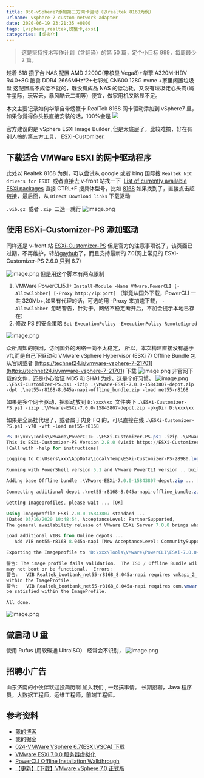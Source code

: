 ```yaml
---
title: 050-vSphere7添加第三方网卡驱动（以realtek 8168为例）
urlname: vsphere-7-custom-network-adapter
date: 2020-06-19 23:21:35 +0800
tags: [vsphere,realtek,螃蟹卡,exsi]
categories: [虚拟化]
---
```


> 这是坚持技术写作计划（含翻译）的第 50 篇，定个小目标 999，每周最少 2 篇。

趁着 618 攒了台 NAS,配置 AMD 2200G(带核显 Vega8)+华擎 A320M-HDV R4.0+8G 酷兽 DDR4 2666MHz\*2+七彩虹 CN600 128G nvme +家里闲置垃圾盘 这配置高不成低不就的，既没有成品 NAS 的低功耗，又没有垃圾佬心头肉(蜗牛星际，玩客云，暴风酷云二期等）便宜，做家用机又略显不足。

本文主要记录如何华擎自带螃蟹卡 RealTek 8168 网卡驱动添加到 vSphere7 里，如果你觉得你头铁直接安装的话，100%会是
![](https://cdn.nlark.com/yuque/0/2020/png/226273/1592623396796-df8ad897-f6ea-48e7-bc15-bbf1c8053ff9.png#align=left&display=inline&height=292&margin=%5Bobject%20Object%5D&originHeight=292&originWidth=661&size=0&status=done&style=none&width=661)

<!-- more -->

官方建议的是 vSphere ESXI Image Builder ,但是太底层了，比较难搞，好在有别人搞的第三方工具， ESXI-Customizer.

## 下载适合 VMWare ESXI 的网卡驱动程序

此处以 Realtek 8168 为例，可以尝试从 google 或者 bing 国际搜 `Realtek NIC drivers for ESXI`  或者直接去 v-front 站找一下  [List of currently available ESXi packages](https://vibsdepot.v-front.de/wiki/index.php/List_of_currently_available_ESXi_packages) 直接 CTRL+F 搜具体型号，比如 [8168](https://vibsdepot.v-front.de/wiki/index.php/Net55-r8168#Direct_Download_links)
如果找到了，直接点击超链接，最后面，从 `Direct Download links` 下载驱动

`.vib.gz`  或者 `.zip`  二选一就行
![image.png](https://cdn.nlark.com/yuque/0/2020/png/226273/1592623916316-f0041989-e8bf-4820-808a-9365abb563d6.png#align=left&display=inline&height=605&margin=%5Bobject%20Object%5D&name=image.png&originHeight=605&originWidth=690&size=76654&status=done&style=none&width=690)

## 使用 ESXi-Customizer-PS 添加驱动

同样还是 v-front 站 [ESXi-Customizer-PS](https://www.v-front.de/p/esxi-customizer-ps.html) 但是官方的注意事项说了，该页面已过期，不再维护，转战[gayhub](https://raw.githubusercontent.com/VFrontDe/ESXi-Customizer-PS/master/ESXi-Customizer-PS.ps1)了，而且支持最新的 7.0(网上常见的 ESXi-Customizer-PS 2.6.0 只到 6.7)

![image.png](https://cdn.nlark.com/yuque/0/2020/png/226273/1592624163515-cc440bcb-5288-44d5-ad9f-08bd8f12e531.png#align=left&display=inline&height=390&margin=%5Bobject%20Object%5D&name=image.png&originHeight=390&originWidth=719&size=67632&status=done&style=none&width=719)
但是用这个脚本有两点限制

1. VMWare PowerCLI5.1+ `Install-Module -Name VMware.PowerCLI [-AllowClobber] [-Proxy http://ip:port]` （毕竟从国外下载，PowerCLI 一共 320Mb+,如果有代理的话，可选的用 -Proxy 来加速下载， `-AllowClobber`  忽略警告，针对于，网络不稳定断开后，不加会提示本地已存在）
1. 修改 PS 的安全策略 `Set-ExecutionPolicy -ExecutionPolicy RemoteSigned`

![image.png](https://cdn.nlark.com/yuque/0/2020/png/226273/1592624767275-3d1c6fe3-dc71-44ff-bc0e-086fe620b1cf.png#align=left&display=inline&height=516&margin=%5Bobject%20Object%5D&name=image.png&originHeight=516&originWidth=839&size=56037&status=done&style=none&width=839)

众所周知的原因，访问国外的网络一向不太稳定， 所以，本次构建直接没有基于 vft,而是自己下驱动和 VMware vSphere Hypervisor (ESXi 7) Offline Bundle 包
从官网或者 [https://technet24.ir/vmware-vsphere-7-21701](https://technet24.ir/vmware-vsphere-7-21701) 下载
![image.png](https://cdn.nlark.com/yuque/0/2020/png/226273/1592628422300-4509bc80-0f0a-40b8-99af-faf0eb738c26.png#align=left&display=inline&height=767&margin=%5Bobject%20Object%5D&name=image.png&originHeight=767&originWidth=981&size=143138&status=done&style=none&width=981)
非官网下载的文件，还是小心验证 MD5 和 SHA1 为妙。这是个好习惯。
![image.png](https://cdn.nlark.com/yuque/0/2020/png/226273/1592628530602-5246c62b-449e-486e-8e99-8d368ab5592f.png#align=left&display=inline&height=565&margin=%5Bobject%20Object%5D&name=image.png&originHeight=565&originWidth=1062&size=110422&status=done&style=none&width=1062)
`.\ESXi-Customizer-PS.ps1 -izip .\VMware-ESXi-7.0.0-15843807-depot.zip -dpt .\net55-r8168-8.045a-napi-offline_bundle.zip -load net55-r8168`

如果是多个网卡驱动，把驱动放到 `D:\xxx\xx`  文件夹下
`.\ESXi-Customizer-PS.ps1 -izip .\VMware-ESXi-7.0.0-15843807-depot.zip -pkgDir D:\xxx\xx`

如果是全局挂代理了，或者属于肉身 FQ 的，可以直接在线
`.\ESXi-Customizer-PS.ps1 -v70 -vft -load net55-r8168`

```powershell
PS D:\xxx\Tools\VMware\PowerCLI> .\ESXi-Customizer-PS.ps1 -izip .\VMware-ESXi-7.0.0-15843807-depot.zip -dpt .\net55-r8168-8.045a-napi-offline_bundle.zip -load net55-r8168
This is ESXi-Customizer-PS Version 2.8.0 (visit https://ESXi-Customizer-PS.v-front.de for more information!)
(Call with -help for instructions)

Logging to C:\Users\xxx\AppData\Local\Temp\ESXi-Customizer-PS-28980.log ...

Running with PowerShell version 5.1 and VMware PowerCLI version .. build

Adding base Offline bundle .\VMware-ESXi-7.0.0-15843807-depot.zip ... [OK]

Connecting additional depot .\net55-r8168-8.045a-napi-offline_bundle.zip ... [OK]

Getting Imageprofiles, please wait ... [OK]

Using Imageprofile ESXi-7.0.0-15843807-standard ...
(Dated 03/16/2020 10:48:54, AcceptanceLevel: PartnerSupported,
The general availability release of VMware ESXi Server 7.0.0 brings whole new levels of virtualization performance to datacenters and enterprises.)

Load additional VIBs from Online depots ...
   Add VIB net55-r8168 8.045a-napi [New AcceptanceLevel: CommunitySupported] [OK, added]

Exporting the Imageprofile to 'D:\xxx\Tools\VMware\PowerCLI\ESXi-7.0.0-15843807-standard-customized.iso'. Please be patient ...

警告: The image profile fails validation.  The ISO / Offline Bundle will still be generated but may contain errors and
may not boot or be functional.  Errors:
警告:   VIB Realtek_bootbank_net55-r8168_8.045a-napi requires vmkapi_2_2_0_0, but the requirement cannot be satisfied
within the ImageProfile.
警告:   VIB Realtek_bootbank_net55-r8168_8.045a-napi requires com.vmware.driverAPI-9.2.2.0, but the requirement cannot
be satisfied within the ImageProfile.

All done.
```

![image.png](https://cdn.nlark.com/yuque/0/2020/png/226273/1592627879405-99d6b8fa-b918-44f9-a705-9f932d3a8245.png#align=left&display=inline&height=506&margin=%5Bobject%20Object%5D&name=image.png&originHeight=506&originWidth=839&size=55071&status=done&style=none&width=839)

## 做启动 U 盘

使用 Rufus (用软碟通 UltraISO） 经常会不识别，
![image.png](https://cdn.nlark.com/yuque/0/2020/png/226273/1592630388966-aa5c6704-3582-4f7c-bab3-6f6db9f26ca0.png#align=left&display=inline&height=580&margin=%5Bobject%20Object%5D&name=image.png&originHeight=580&originWidth=418&size=32756&status=done&style=none&width=418)

## 招聘小广告

山东济南的小伙伴欢迎投简历啊 加入我们 , 一起搞事情。
长期招聘，Java 程序员，大数据工程师，运维工程师，前端工程师。

## 参考资料

- [我的博客](https://anjia0532.github.io/2020/06/19/vsphere-7-custom-network-adapter/)
- 我的掘金
- [024-VMWare VSphere 6.7(ESXI,VSCA) 下载](https://juejin.im/post/5d0b5f8ef265da1b855c5cb8)
- [VMware ESXi 7.0.0 服务器虚拟化](https://www.yuangezhizao.cn/articles/VM/ESXi/init.html)
- [PowerCLI Offline Installation Walkthrough](https://blogs.vmware.com/PowerCLI/2018/01/powercli-offline-installation-walkthrough.html)
- [【更新】【下载】VMware vSphere 7.0 正式版](https://www.azurew.com/vmware/4849.html)
